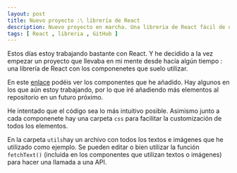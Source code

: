 ```yaml
---
layout: post
title: Nuevo proyecto :\ librería de React
description: Nuevo proyecto en marcha. Una libreria de React fácil de utilizar y customizar
tags: [ React , libreria , GitHub ]
---
```


Estos días estoy trabajando bastante con React. Y he decidido a la vez empezar un proyecto que llevaba en mi mente desde hacía algún tiempo : una librería de React con los componenetes que suelo utilizar. 

En este [enlace](https://github.com/BdeVallejo/react-library) podéis ver los componentes que he añadido. Hay algunos en los que aún estoy trabajando, por lo que iré añadiendo más elementos al repositorio en un futuro próximo.

He intentado que el código sea lo más intuitivo posible. Asimismo junto a cada componenete hay una carpeta `css` para facilitar la customización de todos los elementos. 

En la carpeta `utils`hay un archivo con todos los textos e imágenes que he utilizado como ejemplo. Se pueden editar o bien utilizar la función `fetchText()` (incluída en los componentes que utilizan textos o imágenes) para hacer una llamada a una API. 

